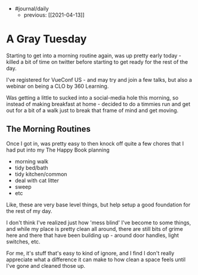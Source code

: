 - #journal/daily 
	- previous: [[2021-04-13]]

# A Gray Tuesday
Starting to get into a morning routine again, was up pretty early today - killed a bit of time on twitter before starting to get ready for the rest of the day.

I've registered for VueConf US - and may try and join a few talks, but also a webinar on being a CLO by 360 Learning.

Was getting a little to sucked into a social-media hole this morning, so instead of making breakfast at home - decided to do a timmies run and get out for a bit of a walk just to break that frame of mind and get moving.

## The Morning Routines 

Once I got in, was pretty easy to then knock off quite a few chores that I had put into my The Happy Book planning

- morning walk
- tidy bed/bath
- tidy kitchen/common
- deal with cat litter
- sweep
- etc

Like, these are very base level things, but help setup a good foundation for the rest of my day. 

I don't think I've realized just how 'mess blind' I've become to some things, and while my place is pretty clean all around, there are still bits of grime here and there that have been building up - around door handles, light switches, etc.

For me, it's stuff that's easy to kind of ignore, and I find I don't really appreciate what a difference it can make to how clean a space feels until I've gone and cleaned those up.
